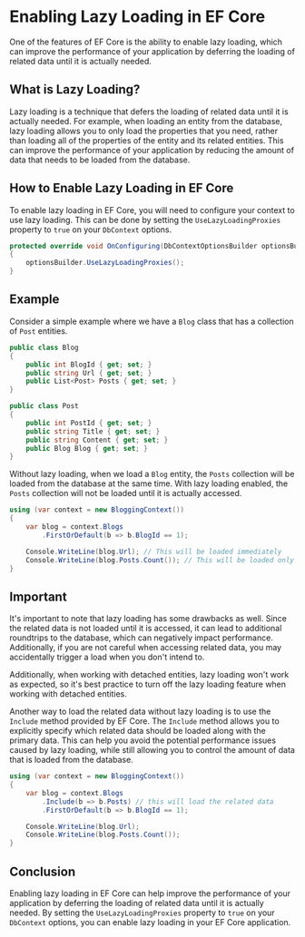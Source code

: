 # Enabling Lazy Loading in EF Core

One of the features of EF Core is the ability to enable lazy loading, which can improve the performance of your application by deferring the loading of related data until it is actually needed.

## **What is Lazy Loading?**

Lazy loading is a technique that defers the loading of related data until it is actually needed. For example, when loading an entity from the database, lazy loading allows you to only load the properties that you need, rather than loading all of the properties of the entity and its related entities. This can improve the performance of your application by reducing the amount of data that needs to be loaded from the database.

## **How to Enable Lazy Loading in EF Core**

To enable lazy loading in EF Core, you will need to configure your context to use lazy loading. This can be done by setting the `UseLazyLoadingProxies` property to `true` on your `DbContext` options.

```csharp
protected override void OnConfiguring(DbContextOptionsBuilder optionsBuilder)
{
    optionsBuilder.UseLazyLoadingProxies();
}
```

## **Example**

Consider a simple example where we have a `Blog` class that has a collection of `Post` entities.

```csharp
public class Blog
{
    public int BlogId { get; set; }
    public string Url { get; set; }
    public List<Post> Posts { get; set; }
}

public class Post
{
    public int PostId { get; set; }
    public string Title { get; set; }
    public string Content { get; set; }
    public Blog Blog { get; set; }
}
```

Without lazy loading, when we load a `Blog` entity, the `Posts` collection will be loaded from the database at the same time. With lazy loading enabled, the `Posts` collection will not be loaded until it is actually accessed.

```csharp
using (var context = new BloggingContext())
{
    var blog = context.Blogs
        .FirstOrDefault(b => b.BlogId == 1);

    Console.WriteLine(blog.Url); // This will be loaded immediately
    Console.WriteLine(blog.Posts.Count()); // This will be loaded only when accessed
}
```

## Important

It's important to note that lazy loading has some drawbacks as well. Since the related data is not loaded until it is accessed, it can lead to additional roundtrips to the database, which can negatively impact performance. Additionally, if you are not careful when accessing related data, you may accidentally trigger a load when you don't intend to.

Additionally, when working with detached entities, lazy loading won't work as expected, so it's best practice to turn off the lazy loading feature when working with detached entities.

Another way to load the related data without lazy loading is to use the `Include` method provided by EF Core. The `Include` method allows you to explicitly specify which related data should be loaded along with the primary data. This can help you avoid the potential performance issues caused by lazy loading, while still allowing you to control the amount of data that is loaded from the database.

```csharp
using (var context = new BloggingContext())
{
    var blog = context.Blogs
        .Include(b => b.Posts) // this will load the related data
        .FirstOrDefault(b => b.BlogId == 1);

    Console.WriteLine(blog.Url);
    Console.WriteLine(blog.Posts.Count());
}
```

## **Conclusion**

Enabling lazy loading in EF Core can help improve the performance of your application by deferring the loading of related data until it is actually needed. By setting the `UseLazyLoadingProxies` property to `true` on your `DbContext` options, you can enable lazy loading in your EF Core application.